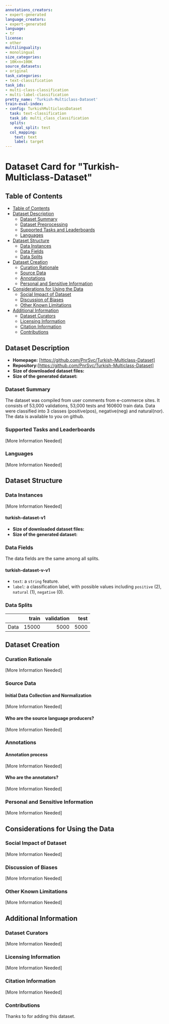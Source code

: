 ```yaml
---
annotations_creators:
- expert-generated
language_creators:
- expert-generated
language:
- tr
license:
- other
multilinguality:
- monolingual
size_categories:
- 10K<n<100K
source_datasets:
- original
task_categories:
- text-classification
task_ids:
- multi-class-classification
- multi-label-classification
pretty_name: 'Turkish-Multiclass-Dataset'
train-eval-index:
- config: TurkishMulticlassDataset
  task: text-classification
  task_id: multi_class_classification
  splits:
    eval_split: test
  col_mapping:
    text: text
    label: target
---
```

# Dataset Card for "Turkish-Multiclass-Dataset"
## Table of Contents
- [Table of Contents](#table-of-contents)
- [Dataset Description](#dataset-description)
  - [Dataset Summary](#dataset-summary)
  - [Dataset Preprocessing](#dataset-preprocessing)
  - [Supported Tasks and Leaderboards](#supported-tasks-and-leaderboards)
  - [Languages](#languages)
- [Dataset Structure](#dataset-structure)
  - [Data Instances](#data-instances)
  - [Data Fields](#data-fields)
  - [Data Splits](#data-splits)
- [Dataset Creation](#dataset-creation)
  - [Curation Rationale](#curation-rationale)
  - [Source Data](#source-data)
  - [Annotations](#annotations)
  - [Personal and Sensitive Information](#personal-and-sensitive-information)
- [Considerations for Using the Data](#considerations-for-using-the-data)
  - [Social Impact of Dataset](#social-impact-of-dataset)
  - [Discussion of Biases](#discussion-of-biases)
  - [Other Known Limitations](#other-known-limitations)
- [Additional Information](#additional-information)
  - [Dataset Curators](#dataset-curators)
  - [Licensing Information](#licensing-information)
  - [Citation Information](#citation-information)
  - [Contributions](#contributions)
## Dataset Description
- **Homepage:** [https://github.com/PnrSvc/Turkish-Multiclass-Dataset]
- **Repository:**[https://github.com/PnrSvc/Turkish-Multiclass-Dataset]
- **Size of downloaded dataset files:** 
- **Size of the generated dataset:** 
### Dataset Summary
The dataset was compiled from user comments from e-commerce sites. It consists of 53,000 validations, 53,000 tests and 160600 train data. Data were classified into 3 classes (positive(pos), negative(neg) and natural(nor). The data is available to you on github.
### Supported Tasks and Leaderboards
[More Information Needed]
### Languages
[More Information Needed]
## Dataset Structure
### Data Instances
[More Information Needed]
#### turkish-dataset-v1
- **Size of downloaded dataset files:** 
- **Size of the generated dataset:** 
### Data Fields
The data fields are the same among all splits.
#### turkish-dataset-v-v1
- `text`: a `string` feature.
- `label`: a classification label, with possible values including `positive` (2),  `natural` (1), `negative` (0).
### Data Splits
|    |train    |validation|test      |
|----|--------:|---------:|---------:|
|Data|  15000  |      5000|      5000|
## Dataset Creation
### Curation Rationale
[More Information Needed]
### Source Data
#### Initial Data Collection and Normalization
[More Information Needed]
#### Who are the source language producers?
[More Information Needed]
### Annotations
#### Annotation process
[More Information Needed]
#### Who are the annotators?
[More Information Needed]
### Personal and Sensitive Information
[More Information Needed]
## Considerations for Using the Data
### Social Impact of Dataset
[More Information Needed]
### Discussion of Biases
[More Information Needed]
### Other Known Limitations
[More Information Needed]
## Additional Information
### Dataset Curators
[More Information Needed]
### Licensing Information
[More Information Needed]
### Citation Information
[More Information Needed]
### Contributions
Thanks to  for adding this dataset.